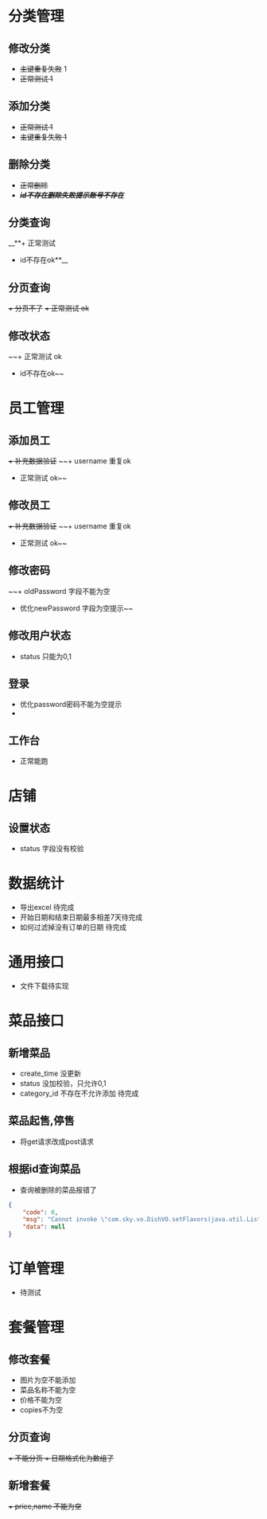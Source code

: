 # 分类管理
## 修改分类
+ ~~主键重复失败~~ 1
+ ~~正常测试 1~~
## 添加分类
+ ~~正常测试 1~~
+ ~~主键重复失败 1~~
## 删除分类
+ ~~正常删除~~
+ ~~***id不存在删除失败提示账号不存在***~~
## 分类查询
__**+ 正常测试
+ id不存在ok**__
## 分页查询
~~+ 分页不了~~
~~+ 正常测试 ok~~
## 修改状态
~~+ 正常测试 ok
+ id不存在ok~~
# 员工管理
## 添加员工
~~+ 补充数据验证~~
~~+ username 重复ok
+ 正常测试 ok~~
## 修改员工
~~+ 补充数据验证~~
~~+ username 重复ok
+ 正常测试 ok~~
## 修改密码
~~+ oldPassword 字段不能为空
+ 优化newPassword 字段为空提示~~
## 修改用户状态
+ status 只能为0,1
## 登录
+ 优化password密码不能为空提示
+ 

## 工作台
+ 正常能跑
# 店铺
## 设置状态
+ status 字段没有校验
# 数据统计
+ 导出excel 待完成
+ 开始日期和结束日期最多相差7天待完成
+ 如何过滤掉没有订单的日期 待完成
# 通用接口
+ 文件下载待实现
# 菜品接口
## 新增菜品
+ create_time 没更新
+ status 没加校验，只允许0,1
+ category_id 不存在不允许添加 待完成
## 菜品起售,停售
+ 将get请求改成post请求
## 根据id查询菜品
+ 查询被删除的菜品报错了
```json
{
	"code": 0,
	"msg": "Cannot invoke \"com.sky.vo.DishVO.setFlavors(java.util.List)\" because \"dishVO\" is null",
	"data": null
}
```
# 订单管理
+ 待测试
# 套餐管理
## 修改套餐
+ 图片为空不能添加
+ 菜品名称不能为空
+ 价格不能为空
+ copies不为空
## 分页查询
~~+ 不能分页
~~+ 日期格式化为数组了~~~~
## 新增套餐
~~+ price,name 不能为空~~

